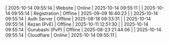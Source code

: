 | 2025-10-14 09:55:14 | Website | Online | 2025-10-14 09:55:11 |
| 2025-10-14 09:55:14 | Registration | Offline | 2025-09-09 16:40:23 |
| 2025-10-14 09:55:14 | Auth Server | Offline | 2025-08-18 09:33:31 |
| 2025-10-14 09:55:14 | Kezan (PvE) | Offline | 2025-10-11 12:51:30 |
| 2025-10-14 09:55:14 | Gurubashi (PvP) | Offline | 2025-08-23 21:44:06 |
| 2025-10-14 09:55:14 | Cloudflare | Online | 2025-10-14 09:55:11 |

